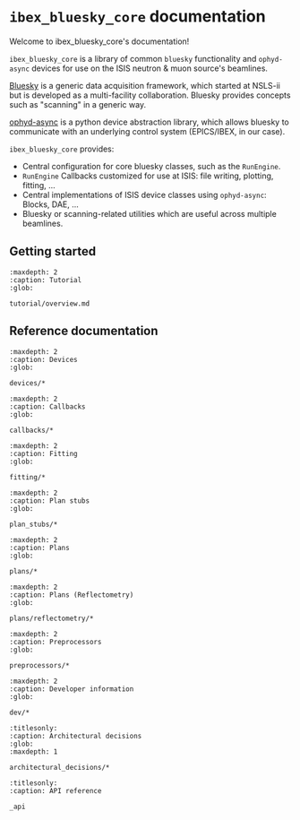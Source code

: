 # `ibex_bluesky_core` documentation

Welcome to ibex_bluesky_core's documentation!

`ibex_bluesky_core` is a library of common `bluesky` functionality and `ophyd-async`
devices for use on the ISIS neutron & muon source's beamlines.

[Bluesky](https://blueskyproject.io/bluesky/main/index.html) is a generic data acquisition
framework, which started at NSLS-ii but is developed as a multi-facility collaboration. Bluesky
provides concepts such as "scanning" in a generic way.

[ophyd-async](https://blueskyproject.io/ophyd-async/main/index.html) is a python device
abstraction library, which allows bluesky to communicate with an underlying control system
(EPICS/IBEX, in our case).

`ibex_bluesky_core` provides:

- Central configuration for core bluesky classes, such as the `RunEngine`.
- `RunEngine` Callbacks customized for use at ISIS: file writing, plotting, fitting, ...
- Central implementations of ISIS device classes using `ophyd-async`: Blocks, DAE, ...
- Bluesky or scanning-related utilities which are useful across multiple beamlines.


## Getting started

```{toctree}
:maxdepth: 2
:caption: Tutorial
:glob:

tutorial/overview.md
```

## Reference documentation

```{toctree}
:maxdepth: 2
:caption: Devices
:glob:

devices/*
```

```{toctree}
:maxdepth: 2
:caption: Callbacks
:glob:

callbacks/*
```

```{toctree}
:maxdepth: 2
:caption: Fitting
:glob:

fitting/*
```

```{toctree}
:maxdepth: 2
:caption: Plan stubs
:glob:

plan_stubs/*
```

```{toctree}
:maxdepth: 2
:caption: Plans
:glob:

plans/*
```

```{toctree}
:maxdepth: 2
:caption: Plans (Reflectometry)
:glob:

plans/reflectometry/*
```

```{toctree}
:maxdepth: 2
:caption: Preprocessors
:glob:

preprocessors/*
```

```{toctree}
:maxdepth: 2
:caption: Developer information
:glob:

dev/*
```
   
```{toctree}
:titlesonly:
:caption: Architectural decisions
:glob:
:maxdepth: 1

architectural_decisions/*
```

```{toctree}
:titlesonly:
:caption: API reference

_api
```
